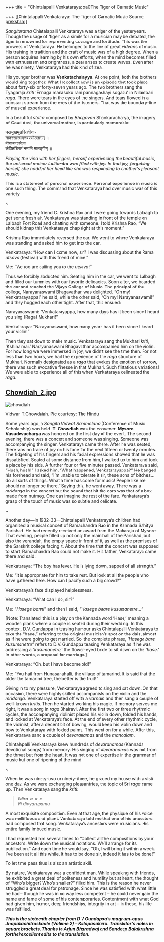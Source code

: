 +++
title = "Chintalapalli Venkataraya: xa0The Tiger of Carnatic Music"

+++
[[Chintalapalli Venkataraya: The Tiger of Carnatic Music	Source: [prekshaa](https://www.prekshaa.in/chintalapalli-venkataraya-%C2%A0-tiger-carnatic-music)]]







*Sangitaratna* Chintalapalli Venkataraya was a tiger of the yesteryears. Though the usage of ‘tiger’ as a simile for a musician may be debated, the tiger is renowned for representing courage and fortitude. This was the prowess of Venkataraya. He belonged to the line of great *vidvan*s of music. His training in tradition and the craft of music was of a high degree. When a person acquires learning by his own efforts, when the mind becomes filled with enthusiasm and brightness, a zeal arises to create waves. Even after he was ninety, Venkataraya had this kind of zeal.

His younger brother was **Venkatachalayya**. At one point, both the brothers would sing together. What I recollect now is an episode that took place about forty-six or forty-seven years ago. The two brothers sang the Tyagaraja *kriti* ‘Ennaga manasuku rani pannagashayi sogasu’ in Nilambari *raga*. There were tears in the eyes of the singers. And tears flowed in a constant stream from the eyes of the listeners. That was the boundary-line of musical experience.

In a beautiful *stotra* composed by *Bhagavan* Shankaracharya, the imagery of Gauri devi, the universal mother, is particularly memorable:

नखमुखमुखरितवीणा-  
नादरसास्वादनवरसोल्लासम् ।  
वीणावादनवेला  
कंपितशिरसं नमामि मातङ्गीम् ॥

*Playing the vina with her fingers, herself experiencing the beautiful music, the universal mother Lalitamba was filled with joy. In that joy, forgetting herself, she nodded her head like she was responding to another’s pleasant music.*

This is a statement of personal experience. Personal experience in music is one such thing. The command that Venkataraya had over music was of this variety.

\~

One evening, my friend C. Krishna Rao and I were going towards Lalbagh to get some fresh air. Venkataraya was standing in front of the temple on Lalbagh Fort Road and chatting with someone. I told Krishna Rao, “We should kidnap this Venkataraya chap right at this moment.”

Krishna Rao immediately reversed the car. We went to where Venkataraya was standing and asked him to get into the car.

Venkataraya: “How can I come now, sir? I was discussing about the Rama *utsava* (festival) with this friend of mine.”

Me: “We too are calling you to the *utsava*!”

Thus we forcibly abducted him. Seating him in the car, we went to Lalbagh and filled our tummies with our favorite delicacies. Soon after, we boarded the car and reached the Vijaya College of Music. The principal of the college, Narayanaswami Bhagavathar, was delighted. “Oh my! Venkatarayappa!” he said, while the other said, “Oh my! Narayanaswami!” and they hugged each other tight. After that, this ensued:

Narayanaswami: “Venkatarayappa, how many days has it been since I heard you sing (Raga) Mukhari!”

Venkataraya: “Narayanaswami, how many years has it been since I heard your violin!”

Then they sat down to make music. Venkataraya sang the Mukhari *kriti*, ‘Kshina mai.’ Narayanaswami Bhagavathar accompanied him on the violin. For how long we were immersed in joy, we didn’t see the time then. For not less than two hours, we had the experience of the *raga* structure of Mukhari. Normally designated as a *raga* that evokes the emotion of sorrow, there was such evocative finesse in that Mukhari. Such flirtatious variations! We were able to experience all of this when Venkataraya delineated the *raga*.







## [Chowdiah_2.jpg](/file/chowdiah2jpg)



![chowdiah](https://www.prekshaa.in/sites/prekshaa.in/files/wp-content/uploads/2016/09/Chowdiah_2.jpg)







Vidwan T.Chowdaiah. Pic courtesy: The Hindu



Some years ago, a *Sangita Vidwat Sammelana* (Conference of Music Scholarship) was held. **T. Chowdiah** was the convener. **Mysore Vasudevacharya** was honored on the first day of the event. The second evening, there was a concert and someone was singing. Someone was accompanying the singer. Venkataraya came there. After he was seated, there was no trace of joy on his face for the next fifteen or twenty minutes. The fidgeting of his fingers and his facial expressions showed that he was dissatisfied. Seated at some distance from him, I walked up to him and took a place by his side. A further four or five minutes passed. Venkataraya said, “Hush, hush!” I asked him, “What happened, Venkatarayappa?” He banged his forehead and said, “I’m unable to tolerate it sir, these sons of bitches…do all sorts of things. What a time has come for music! People like me should no longer be there.” Saying this, he went away. There was a *mridanga* in the concert but the sound that hit the ears was that of a box made from nutmeg. One can imagine the rest of the fare. Venkataraya’s grasp of the touch of music was so subtle and delicate.

\~

Another day—in 1932-33—Chintalapalli Venkataraya’s children had organized a musical concert of Ramachandra Rao in the Kannada Sahitya Parishad. He had recently received an award from the Maharaja of Mysore. That evening, people filled up not only the main hall of the Parishad, but also the verandah, the empty space in front of it, as well as the premises of the Sanskrit college facing it. About the time that the concert was supposed to start, Ramachandra Rao could not make it. His father, Venkataraya came there and said:

Venkataraya: “The boy has fever. He is lying down, sapped of all strength.”

Me: “It is appropriate for him to take rest. But look at all the people who have gathered here. How can I pacify such a big crowd?”

Venkataraya’s face displayed helplessness.

Venkataraya: “What can I do, sir?”

Me: “*Hasege banni*” and then I said, “*Hasege baare kusumanetre…*”

\[Note: Translated, this is a play on the Kannada word ‘Hase,’ meaning a wooden plank where a couple is seated during their wedding. In this context, D.V. Gundappa in teasing humour asks Chintalapalli Venkataraya to take the “hase,” referring to the original musician’s spot on the dais, almost as if he were going to get married. So, the complete phrase, ‘*Hasege bare kusumanetre”* refers to D.V. Gundappa teasing Venkataraya as if he was addressing a *‘kusumanetre,’* the flower-eyed bride to sit down on the ‘*hase*.’ In other words, a proposal for marriage.\]

Venkataraya: “Oh, but I have become old!”

Me: “You hail from Hunasanahalli, the village of tamarind. It is said that the older the tamarind tree, the better is the fruit!”

Giving in to my pressure, Venkataraya agreed to sing and sat down. On that occasion, there were highly skilled accompanists on the violin and the *mridanga*. Venkataraya started off with a *varnam* and then sang a couple of well-known *kriti*s. Then he started working his magic. If memory serves me right, it was a song in *raga* Bhairavi. After the first two or three rhythmic cycles, the accompanying violinist placed his violin down, folded his hands, and looked at Venkataraya’s face. At the end of every other rhythmic cycle, the violinist, after a decent bit of bowing, would keep his violin down and bow to Venkataraya with folded palms. This went on for a while. After this, Venkataraya sang a couple of *devaranama*s and the *mangalam*.

Chintalapalli Venkataraya knew hundreds of *devaranamas* (Kannada devotional songs) from memory. His singing of *devaranamas* was not from the throat but from the heart. It was not one of expertise in the grammar of music but one of ripening of the mind.

\~

When he was ninety-two or ninety-three, he graced my house with a visit one day. As we were exchanging pleasantries, the topic of Sri *raga* came up. Then Venkataraya sang the *kriti*:

> *Edira-a-a-a*  
> *Ni divyarupamu*

A most exquisite composition. Even at that age, the physique of his voice was mellifluous and pliant. Venkataraya told me that one of his ancestors had composed that song. Venkataraya’s ancestors were musicians. His entire family imbued music.

I had requested him several times to “Collect all the compositions by your ancestors. Write down the musical notations. We’ll arrange for its publication.” And each time he would say, “Oh, I will bring it within a week. I’ve been at it all this while. It has to be done sir, indeed it has to be done!”

To let time pass thus is also an artistic skill.

By nature, Venkataraya was a confident man. While speaking with friends, he exhibited a great deal of politeness and humility but at heart, the thought of “Who’s bigger? Who’s smaller?” filled him. This is the reason he never struggled a great deal for patronage. Since he was satisfied with what little he had – though he was in no way less competent – he could never gain the name and fame of some of his contemporaries. Contentment with what God had given him, humor, deep friendships, integrity in art – in these, his life was fulfilled.

***This is the sixteenth chapter from D V Gundappa’s magnum-opus Jnapakachitrashaale (Volume 2) – Kalopasakaru. Translator's notes in square brackets. Thanks to Arjun Bharadwaj and Sandeep Balakrishna fortheirexcellent edits to the translation.***






